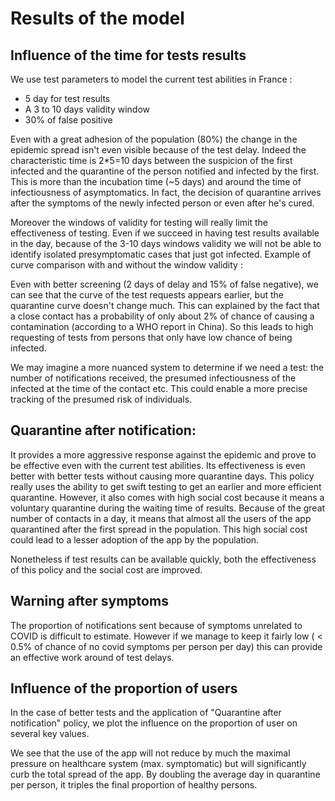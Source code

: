 # Results of the model

## Influence of the time for tests results

We use test parameters to model the current test abilities in France :
 * 5 day for test results
 * A 3 to 10 days validity window
 * 30% of false positive

Even with a great adhesion of the population (80%) the change in the epidemic spread isn't even visible because of the test delay.
Indeed the characteristic time is 2*5=10 days between the suspicion of the first infected and the quarantine of the person notified
and infected by the first. This is more than the incubation time (~5 days) and around the time of infectiousness of asymptomatics.
In fact, the decision of quarantine arrives after the symptoms of the newly infected person or even after he's cured.

Moreover the windows of validity for testing will really limit the effectiveness of testing. Even if we
succeed in having test results available in the day, because of the 3-10 days windows validity we will not be able to
identify isolated presymptomatic cases that just got infected. Example of curve comparison with and without the window validity :

Even with better screening (2 days of delay and 15% of false negative), we can see that the curve of the test requests appears earlier, but the
quarantine curve doesn't change much. This can explained by the fact that a close contact has a probability of only about 2% of chance of causing a
contamination (according to a WHO report in China). So this leads to high requesting of tests from persons that only have low chance of being
infected.

We may imagine a more nuanced system to determine if we need a test: the number of notifications received, the presumed infectiousness of the infected
at the time of the contact etc. This could enable a more precise tracking of the presumed risk of individuals.

## Quarantine after notification:

It provides a more aggressive response against the epidemic and prove to be effective even with the current test abilities.
Its effectiveness is even better with better tests without causing more quarantine days.
This policy really uses the ability to get swift testing to get an earlier and more efficient quarantine.
However, it also comes with high social cost because it means a voluntary quarantine during the waiting time of results.
Because of the great number of contacts in a day, it means that almost all the users of the app quarantined after the first spread in the population.
This high social cost could lead to a lesser adoption of the app by the population.

Nonetheless if test results can be available quickly, both the effectiveness of this policy and the social cost are improved.


## Warning after symptoms

The proportion of notifications sent because of symptoms unrelated to COVID is difficult to estimate.
However if we manage to keep it fairly low ( < 0.5% of chance of no covid symptoms per person per day)
this can provide an effective work around of test delays.

## Influence of the proportion of users

In the case of better tests and the application of "Quarantine after notification" policy, we plot the influence on the proportion of
user on several key values.

We see that the use of the app will not reduce by much the maximal pressure on healthcare system (max. symptomatic) but will
significantly curb the total spread of the app.
By doubling the average day in quarantine per person, it triples the final proportion of healthy persons.
